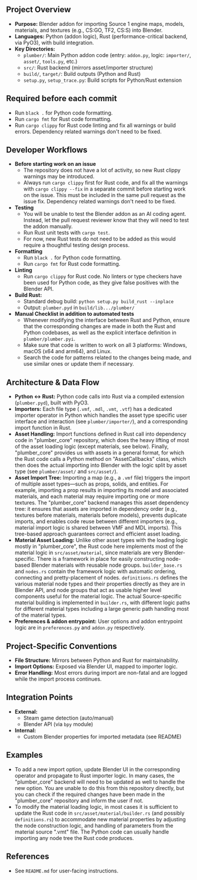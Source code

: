 ## Project Overview
- **Purpose:** Blender addon for importing Source 1 engine maps, models, materials, and textures (e.g., CS:GO, TF2, CS:S) into Blender.
- **Languages:** Python (addon logic), Rust (performance-critical backend, via PyO3), with build integration.
- **Key Directories:**
  - `plumber/`: Main Python addon code (entry: `addon.py`, logic: `importer/`, `asset/`, `tools.py`, etc.)
  - `src/`: Rust backend (mirrors asset/importer structure)
  - `build/`, `target/`: Build outputs (Python and Rust)
  - `setup.py`, `setup_trace.py`: Build scripts for Python/Rust extension

## Required before each commit
- Run `black .` for Python code formatting.
- Run `cargo fmt` for Rust code formatting.
- Run `cargo clippy` for Rust code linting and fix all warnings or build errors. Dependency related warnings don't need to be fixed.

## Developer Workflows
- **Before starting work on an issue**
  - The repository does not have a lot of activity, so new Rust clippy warnings may be introduced.
  - Always run `cargo clippy` first for Rust code, and fix all the warnings with `cargo clippy --fix` in a separate commit before starting work on the issue. This must be included in the same pull request as the issue fix. Dependency related warnings don't need to be fixed.
- **Testing**
  - You will be unable to test the Blender addon as an AI coding agent. Instead, let the pull request reviewer know that they will need to test the addon manually.
  - Run Rust unit tests with `cargo test`.
  - For now, new Rust tests do not need to be added as this would require a thoughtful testing design process.
- **Formatting**
  - Run `black .` for Python code formatting.
  - Run `cargo fmt` for Rust code formatting.
- **Linting**
  - Run `cargo clippy` for Rust code. No linters or type checkers have been used for Python code, as they give false positives with the Blender API.
- **Build Rust:**
  - Standard debug build: `python setup.py build_rust --inplace`
  - Output: `plumber.pyd` in `build/lib.../plumber/`
- **Manual Checklist in addition to automated tests**
  - Whenever modifying the interface between Rust and Python, ensure that the corresponding changes are made in both the Rust and Python codebases, as well as the explicit interface definition in `plumber/plumber.pyi`.
  - Make sure that code is written to work on all 3 platforms: Windows, macOS (x64 and arm64), and Linux.
  - Search the code for patterns related to the changes being made, and use similar ones or update them if necessary.

## Architecture & Data Flow
- **Python <-> Rust:** Python code calls into Rust via a compiled extension (`plumber.pyd`), built with PyO3.
- **Importers:** Each file type (`.vmf`, `.mdl`, `.vmt`, `.vtf`) has a dedicated importer operator in Python which handles the asset type specific user interface and interaction (see `plumber/importer/`), and a corresponding import function in Rust.
- **Asset Handling:** Import functions defined in Rust call into dependency code in "plumber_core" repository, which does the heavy lifting of most of the asset loading logic (except materials, see below). Finally, "plumber_core" provides us with assets in a general format, for which the Rust code calls a Python method on "AssetCallbacks" class, which then does the actual importing into Blender with the logic split by asset type (see `plumber/asset/` and `src/asset/`).
- **Asset Import Tree:** Importing a map (e.g., a `.vmf` file) triggers the import of multiple asset types—such as props, solids, and entities. For example, importing a prop results in importing its model and associated materials, and each material may require importing one or more textures. The "plumber_core" backend manages this asset dependency tree: it ensures that assets are imported in dependency order (e.g., textures before materials, materials before models), prevents duplicate imports, and enables code reuse between different importers (e.g., material import logic is shared between VMF and MDL imports). This tree-based approach guarantees correct and efficient asset loading.
- **Material Asset Loading:** Unlike other asset types with the loading logic mostly in "plumber_core", the Rust code here implements most of the material logic in `src/asset/material`, since materials are very Blender-specific. There is a framework in place for easily constructing node-based Blender materials with reusable node groups. `builder_base.rs` and `nodes.rs` contain the framework logic with automatic ordering, connecting and pretty-placement of nodes. `definitions.rs` defines the various material node types and their properties directly as they are in Blender API, and node groups that act as usable higher level components useful for the material logic. The actual Source-specific material building is implemented in `builder.rs`, with different logic paths for different material types including a large generic path handling most of the material types.
- **Preferences & addon entrypoint:** User options and addon entrypoint logic are in `preferences.py` and `addon.py` respectively.

## Project-Specific Conventions
- **File Structure:** Mirrors between Python and Rust for maintainability.
- **Import Options:** Exposed via Blender UI, mapped to importer logic.
- **Error Handling:** Most errors during import are non-fatal and are logged while the import process continues.

## Integration Points
- **External:**
  - Steam game detection (auto/manual)
  - Blender API (via `bpy` module)
- **Internal:**
  - Custom Blender properties for imported metadata (see README)

## Examples
- To add a new import option, update Blender UI in the corresponding operator and propagate to Rust importer logic. In many cases, the "plumber_core" backend will need to be updated as well to handle the new option. You are unable to do this from this repository directly, but you can check if the required changes have been made in the "plumber_core" repository and inform the user if not.
- To modify the material loading logic, in most cases it is sufficient to update the Rust code in `src/asset/material/builder.rs` (and possibly `definitions.rs`) to accommodate new material properties by adjusting the node construction logic, and handling of parameters from the material source ".vmt" file. The Python code can usually handle importing any node tree the Rust code produces.

## References
- See `README.md` for user-facing instructions.
